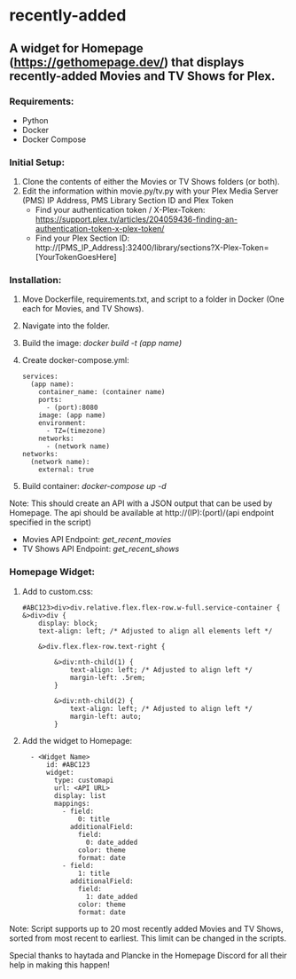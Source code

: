 # recently-added

## A widget for Homepage (https://gethomepage.dev/) that displays recently-added Movies and TV Shows for Plex.

### Requirements:
 - Python
 - Docker
 - Docker Compose

### Initial Setup:
1. Clone the contents of either the Movies or TV Shows folders (or both).
2. Edit the information within movie.py/tv.py with your Plex Media Server (PMS) IP Address, PMS Library Section ID and Plex Token
     - Find your authentication token / X-Plex-Token: https://support.plex.tv/articles/204059436-finding-an-authentication-token-x-plex-token/
     - Find your Plex Section ID: http://[PMS_IP_Address]:32400/library/sections?X-Plex-Token=[YourTokenGoesHere]

### Installation:
1. Move Dockerfile, requirements.txt, and script to a folder in Docker (One each for Movies, and TV Shows).
2. Navigate into the folder.
3. Build the image: _docker build -t (app name)_
4. Create docker-compose.yml:

    ```{version: "3.3"
    services:
      (app name):
        container_name: (container name)
        ports:
          - (port):8080
        image: (app name)
        environment:
          - TZ=(timezone)
        networks:
          - (network name)
    networks:
      (network name):
        external: true
5. Build container: *docker-compose up -d*

Note: This should create an API with a JSON output that can be used by Homepage. The api should be available at http://(IP):(port)/(api endpoint specified in the script)
  - Movies API Endpoint: *get_recent_movies*
  - TV Shows API Endpoint: *get_recent_shows*

### Homepage Widget:
1. Add to custom.css:

    ``` 
    #ABC123>div>div.relative.flex.flex-row.w-full.service-container {
    &>div>div {
        display: block;
        text-align: left; /* Adjusted to align all elements left */

        &>div.flex.flex-row.text-right {

            &>div:nth-child(1) {
                text-align: left; /* Adjusted to align left */
                margin-left: .5rem;
            }

            &>div:nth-child(2) {
                text-align: left; /* Adjusted to align left */
                margin-left: auto;
            }
2. Add the widget to Homepage:

    ```
      - <Widget Name>
          id: #ABC123
          widget:
            type: customapi
            url: <API URL>
            display: list
            mappings:
              - field:
                  0: title
                additionalField:
                  field:
                    0: date_added
                  color: theme
                  format: date
              - field:
                  1: title
                additionalField:
                  field:
                    1: date_added
                  color: theme
                  format: date
Note: Script supports up to 20 most recently added Movies and TV Shows, sorted from most recent to earliest. This limit can be changed in the scripts.

Special thanks to haytada and Plancke in the Homepage Discord for all their help in making this happen! 